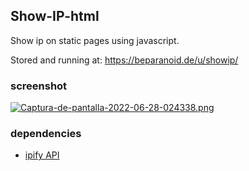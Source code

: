 ## Show-IP-html
Show ip on static pages using javascript.

Stored and running at: https://beparanoid.de/u/showip/

### screenshot
[![Captura-de-pantalla-2022-06-28-024338.png](https://i.postimg.cc/SKzq3Z11/Captura-de-pantalla-2022-06-28-024338.png)](https://postimg.cc/rdcvt9k5)

### dependencies
* [ipify API](https://www.ipify.org/)

